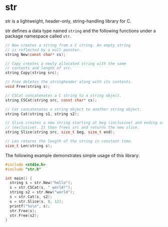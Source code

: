 # str

str is a lightweight, header-only, string-handling library for C.

str defines a data type named `string` and the following functions under a package namespace called `str`.
```C
// New creates a string from a C string. An empty string
// is reflected by a null pointer.
string New(const char* cs);

// Copy creates a newly allocated string with the same
// contents and length of src.
string Copy(string src);

// Free deletes the stringheader along with its contents.
void Free(string s);

// CSCat concatenates a C string to a string object.
string CSCat(string src, const char* cs);

// Cat concatenates a string object to another string object.
string Cat(string s1, string s2);

// Slice creates a new string starting at beg (inclusive) and ending at end
// (exclusive). It then frees src and returns the new slice.
string Slice(string src, size_t beg, size_t end);

// Len returns the length of the string in constant time.
size_t Len(string s);
```

The following example demonstrates simple usage of this library:
```C
#include <stdio.h>
#include "str.h"

int main() {
  string s = str.New("hello");
  s = str.CSCat(s, " world!");
  string s2 = str.New("world");
  s = str.Cat(s, s2);
  s = str.Slice(s, 0, 12);
  printf("%s\n", s);
  str.Free(s);
  str.Free(s2);
}
```